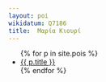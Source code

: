 ```yaml
---
layout: poi 
wikidatum: Q7186
title:  Μαρία Κιουρί
---
```


<ul>
  {% for p in site.pois %}
    <li>
      <a href="{{ p.url | relative_url}}">{{ p.title }}</a>
    </li>
  {% endfor %}
</ul>
